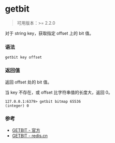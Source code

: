 # getbit

> 可用版本：>= 2.2.0

对于 string key，获取指定 offset 上的 bit 值。

### 语法

```
getbit key offset
```


### 返回值

返回 offset 处的 bit 值。

当 key 不存在，或 offset 比字符串值的长度大，返回 0。

```
127.0.0.1:6379> getbit bitmap 65536
(integer) 0
```


### 参考

- [GETBIT - 官方](https://redis.io/commands/getbit)
- [GETBIT - redis.cn](http://www.redis.cn/commands/getbit.html)